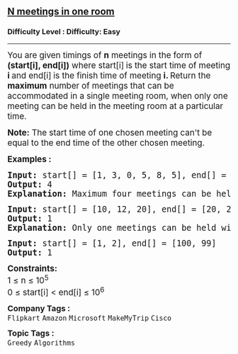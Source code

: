 <h2><a href="https://www.geeksforgeeks.org/problems/n-meetings-in-one-room-1587115620/1?utm_source=chatgpt.com">N meetings in one room</a></h2><h3>Difficulty Level : Difficulty: Easy</h3><hr><div class="problems_problem_content__Xm_eO"><p><span style="font-size: 14pt;">You are given timings of <strong>n</strong> meetings in the form of <strong>(start[i], end[i])</strong> where start[i]<strong>&nbsp;</strong>is the start time of meeting <strong>i </strong>and end[i]<strong> </strong>is the finish time of meeting <strong>i. </strong>Return&nbsp;the <strong>maximum</strong> number of meetings that can be accommodated in a single meeting room, when only one meeting can be held in the meeting room at a particular time.&nbsp;</span></p>
<p><span style="font-size: 14pt;"><strong>Note:</strong> The start time of one chosen meeting can't be equal to the end time of the other chosen meeting.</span></p>
<p><span style="font-size: 14pt;"><strong>Examples :</strong></span></p>
<pre><span style="font-size: 14pt;"><strong>Input: </strong>start[] = [1, 3, 0, 5, 8, 5], end[] =  [2, 4, 6, 7, 9, 9]
<strong>Output: </strong>4<strong>
Explanation: </strong>Maximum four meetings can be held with given start and end timings. The meetings are - (1, 2), (3, 4), (5,7) and (8,9)
</span></pre>
<pre><span style="font-size: 14pt;"><strong>Input: </strong>start[] = [10, 12, 20], end[] = [20, 25, 30]
<strong>Output: </strong>1<strong>
Explanation: </strong>Only one meetings can be held with given start and end timings.</span></pre>
<pre><span style="font-size: 14pt;"><strong>Input: </strong>start[] = [1, 2], end[] = [100, 99]
<strong>Output: </strong>1</span></pre>
<p><span style="font-size: 14pt;"><strong>Constraints:</strong></span><br><span style="font-size: 14pt;">1 ≤ n ≤ 10<sup>5</sup></span><br><span style="font-size: 14pt;">0 ≤ start[i] &lt; end[i] ≤ 10<sup>6</sup></span></p></div><p><span style=font-size:18px><strong>Company Tags : </strong><br><code>Flipkart</code>&nbsp;<code>Amazon</code>&nbsp;<code>Microsoft</code>&nbsp;<code>MakeMyTrip</code>&nbsp;<code>Cisco</code>&nbsp;<br><p><span style=font-size:18px><strong>Topic Tags : </strong><br><code>Greedy</code>&nbsp;<code>Algorithms</code>&nbsp;